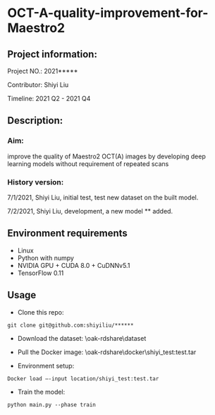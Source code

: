 # OCT-A-quality-improvement-for-Maestro2
## Project information:
Project NO.: 2021*****

Contributor: Shiyi Liu

Timeline: 2021 Q2 - 2021 Q4

## Description:
### Aim: 
improve the quality of Maestro2 OCT(A) images by developing deep learning models without requirement of repeated scans

### History version: 

7/1/2021, Shiyi Liu, initial test, test new dataset on the built model.

7/2/2021, Shiyi Liu, development, a new model ** added.

## Environment requirements
- Linux
- Python with numpy
- NVIDIA GPU + CUDA 8.0 + CuDNNv5.1
- TensorFlow 0.11

## Usage
- Clone this repo:
```
git clone git@github.com:shiyiliu/******
```

- Download the dataset:
\\oak-rdshare\dataset

- Pull the Docker image:
\\oak-rdshare\docker\shiyi_test:test.tar

- Environment setup:
```
Docker load –-input location/shiyi_test:test.tar
```

- Train the model:
```
python main.py --phase train
```
